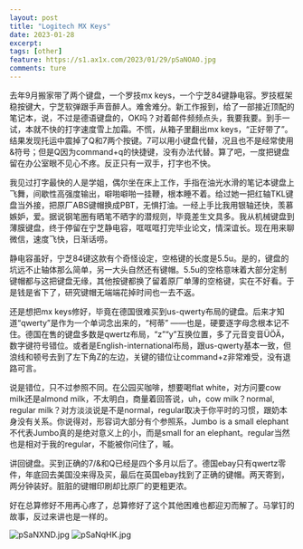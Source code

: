 ```yaml
---
layout: post
title: "Logitech MX Keys"
date: 2023-01-28
excerpt: 
tags: [other]
feature: https://s1.ax1x.com/2023/01/29/pSaNOAO.jpg
comments: ture
---
```


去年9月搬家带了两个键盘，一个罗技mx keys，一个宁芝84键静电容。罗技框架稳按键大，宁芝软弹跟手声音醉人。难舍难分。新工作报到，给了一部接近顶配的笔记本，说，不过是德语键盘的，OK吗？对着邮件频频点头，我要我要。到手一试，本就不快的打字速度雪上加霜。不慌，从箱子里翻出mx keys，“正好带了”。结果发现托运中震掉了Q和7两个按键。7可以用小键盘代替，况且也不是经常使用&符号；但是Q因为command+q的快捷键，没有办法代替。算了吧，一度把键盘留在办公室眼不见心不疼。反正只有一双手，打字也不快。


我见过打字最快的人是学姐，偶尔坐在床上工作，手指在油光水滑的笔记本键盘上飞舞，间歇性高强度输出，噼啪噼啪一挂鞭，根本睡不着。给过她一把红轴TKL键盘当外接，把原厂ABS键帽换成PBT，无惧打油。一经上手比我用银轴还快，羡慕嫉妒，爱。据说钢笔圈有晒笔不晒字的潜规则，毕竟差生文具多。我从机械键盘到薄膜键盘，终于停留在宁芝静电容，哐哐哐打完毕业论文，情深谊长。现在用来聊微信，速度飞快，日渐话唠。


静电容虽好，宁芝84键这款有个奇怪设定，空格键的长度是5.5u。是的，键盘的坑远不止轴体那么简单，另一大头自然还有键帽。5.5u的空格意味着大部分定制键帽都与这把键盘无缘，其他按键都换了留着原厂单薄的空格键，实在不好看。于是钱是省下了，研究键帽无端端花掉时间也一去不返。


还是想把mx keys修好，毕竟在德国很难买到us-qwerty布局的键盘。后来才知道“qwerty”是作为一个单词念出来的，“柯蒂” ——也是，硬要逐字母念根本记不住。德国在售的键盘多数是qwertz布局，“z”“y”互换位置，多了元音变音ÜÖÄ，数字键符号错位。或者是English-international布局，跟us-qwerty基本一致，但浪线和顿号去到了左下角Z的左边，关键的错位让command+z非常难受，没有退路可言。


说是错位，只不过参照不同。在公园买咖啡，想要喝flat white，对方问要cow milk还是almond milk，不太明白，商量着回答说，uh，cow milk？normal, regular milk？对方淡淡说是不是normal，regular取决于你平时的习惯，跟奶本身没有关系。你说得对，形容词大部分有个参照系，Jumbo is a small elephant不代表Jumbo真的是绝对意义上的小，而是small for an elephant。regular当然也是相对于我的regular，不能被你问住了，嘁。


讲回键盘。买到正确的7/&和Q已经是四个多月以后了。德国ebay只有qwertz零件，年底回去美国没来得及买，最后在英国ebay找到了正确的键帽。两天寄到，两分钟装好。脏脏的键帽印刷却比原厂的更粗更浓。


好在总算修好不用再心疼了，总算修好了这个其他困难也都迎刃而解了。马掌钉的故事，反过来讲也是一样的。


![pSaNXND.jpg](https://s1.ax1x.com/2023/01/29/pSaNXND.jpg)
![pSaNqHK.jpg](https://s1.ax1x.com/2023/01/29/pSaNqHK.jpg)
